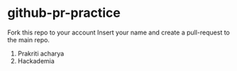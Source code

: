 # github-pr-practice
Fork this repo to your account
Insert your name and create a pull-request to the main repo.

1. Prakriti acharya
2. Hackademia